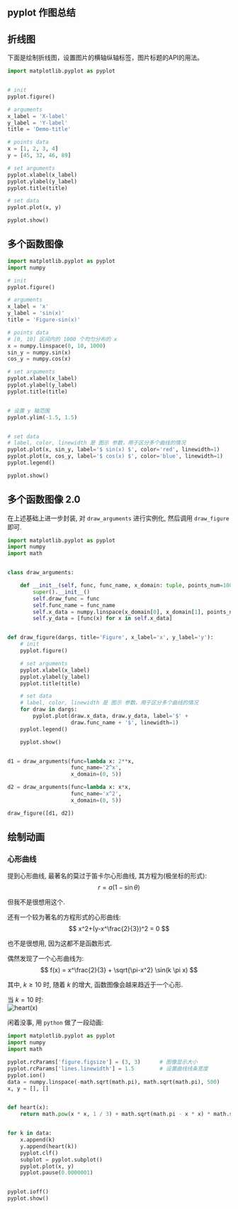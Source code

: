 ## pyplot 作图总结

## 折线图

下面是绘制折线图，设置图片的横轴纵轴标签，图片标题的API的用法。
```python
import matplotlib.pyplot as pyplot


# init
pyplot.figure()

# arguments
x_label = 'X-label'
y_label = 'Y-label'
title = 'Demo-title'

# points data
x = [1, 2, 3, 4]
y = [45, 32, 46, 89]

# set arguments
pyplot.xlabel(x_label)
pyplot.ylabel(y_label)
pyplot.title(title)

# set data
pyplot.plot(x, y)

pyplot.show()
```


## 多个函数图像
```python
import matplotlib.pyplot as pyplot
import numpy

# init
pyplot.figure()

# arguments
x_label = 'x'
y_label = 'sin(x)'
title = 'Figure-sin(x)'

# points data
# [0, 10] 区间内的 1000 个均匀分布的 x
x = numpy.linspace(0, 10, 1000)
sin_y = numpy.sin(x)
cos_y = numpy.cos(x)

# set arguments
pyplot.xlabel(x_label)
pyplot.ylabel(y_label)
pyplot.title(title)


# 设置 y 轴范围
pyplot.ylim(-1.5, 1.5)


# set data
# label, color, linewidth 是 图示 参数，用于区分多个曲线的情况
pyplot.plot(x, sin_y, label='$ sin(x) $', color='red', linewidth=1)
pyplot.plot(x, cos_y, label='$ cos(x) $', color='blue', linewidth=1)
pyplot.legend()

pyplot.show()

```


## 多个函数图像 2.0 
在上述基础上进一步封装, 对 `draw_arguments` 进行实例化, 然后调用 `draw_figure` 即可.
```python
import matplotlib.pyplot as pyplot
import numpy
import math


class draw_arguments:

    def __init__(self, func, func_name, x_domain: tuple, points_num=1000):
        super().__init__()
        self.draw_func = func
        self.func_name = func_name
        self.x_data = numpy.linspace(x_domain[0], x_domain[1], points_num)
        self.y_data = [func(x) for x in self.x_data]


def draw_figure(dargs, title='Figure', x_label='x', y_label='y'):
    # init
    pyplot.figure()

    # set arguments
    pyplot.xlabel(x_label)
    pyplot.ylabel(y_label)
    pyplot.title(title)

    # set data
    # label, color, linewidth 是 图示 参数，用于区分多个曲线的情况
    for draw in dargs:
        pyplot.plot(draw.x_data, draw.y_data, label='$' +
                    draw.func_name + '$', linewidth=1)
    pyplot.legend()

    pyplot.show()


d1 = draw_arguments(func=lambda x: 2**x,
                    func_name='2^x',
                    x_domain=(0, 5))

d2 = draw_arguments(func=lambda x: x*x,
                    func_name='x^2',
                    x_domain=(0, 5))

draw_figure([d1, d2])
```


## 绘制动画

### 心形曲线
提到心形曲线, 最著名的莫过于笛卡尔心形曲线, 其方程为(极坐标的形式):  
$$
r = a(1 - \sin{\theta})
$$

但我不是很想用这个. 

还有一个较为著名的方程形式的心形曲线:
$$
x^2+(y-x^\frac{2}{3})^2 = 0
$$

也不是很想用, 因为这都不是函数形式. 

偶然发现了一个心形曲线为: 
$$
f(x) = x^\frac{2}{3} + \sqrt{\pi-x^2} \sin(k \pi x)
$$

其中, $k \ge 10$ 时, 随着 $k$ 的增大, 函数图像会越来趋近于一个心形. 

当 $k=10​$ 时:  
![heart(x)](../resource/python-heart.png)

闲着没事, 用 `python` 做了一段动画:
```py
import matplotlib.pyplot as pyplot
import numpy
import math

pyplot.rcParams['figure.figsize'] = (3, 3)      # 图像显示大小
pyplot.rcParams['lines.linewidth'] = 1.5        # 设置曲线线条宽度
pyplot.ion()
data = numpy.linspace(-math.sqrt(math.pi), math.sqrt(math.pi), 500)
x, y = [], []


def heart(x):
    return math.pow(x * x, 1 / 3) + math.sqrt(math.pi - x * x) * math.sin(10 * x * math.pi)


for k in data:
    x.append(k)
    y.append(heart(k))
    pyplot.clf()
    subplot = pyplot.subplot()
    pyplot.plot(x, y)
    pyplot.pause(0.0000001)


pyplot.ioff()
pyplot.show()

```

